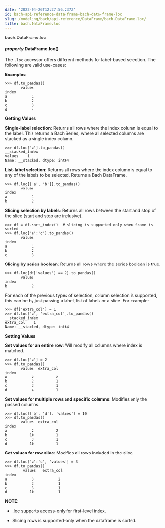 ```yaml
---
date: '2022-04-26T12:27:56.237Z'
id: bach-api-reference-data-frame-bach-data-frame-loc
slug: /modeling/bach/api-reference/DataFrame/bach.DataFrame.loc/
title: bach.DataFrame.loc
---
```


bach.DataFrame.loc


#### _property_ DataFrame.loc()
The `.loc` accessor offers different methods for label-based selection. The following are
valid use-cases:

**Examples**

<!-- import pandas
data = {'index': ['a', 'b', 'c', 'd'], 'values': [1, 2, 3, 4]}
pdf = pandas.DataFrame(data)

df = DataFrame.from_pandas(engine=engine, df=pdf, convert_objects=True)
df = df.set_index('index') -->
```pycon3
>>> df.to_pandas()
       values
index
a           1
b           2
c           3
d           4
```

**Getting Values**

**Single-label selection**: Returns all rows where the index column is equal to the label.
This returns a Bach Series, where all selected columns are stacked as a single index column.

```pycon3
>>> df.loc['a'].to_pandas()
__stacked_index
values    1
Name: __stacked, dtype: int64
```

**List-label selection**: Returns all rows where the index column is equal to any of
the labels to be selected. Returns a Bach DataFrame.

```pycon3
>>> df.loc[['a', 'b']].to_pandas()
       values
index
a           1
b           2
```

**Slicing selection by labels**: Returns all rows between the start and stop of the slice
(start and stop are inclusive).

```pycon3
>>> df = df.sort_index()  # slicing is supported only when frame is sorted
>>> df.loc['a':'c'].to_pandas()
       values
index
a           1
b           2
c           3
```

**Slicing by series boolean**: Returns all rows where the series boolean
is true.

```pycon3
>>> df.loc[df['values'] == 2].to_pandas()
       values
index
b           2
```

For each of the previous types of selection, column selection is supported,
this can be by just passing a label, list of labels or a slice. For example:

```pycon3
>>> df['extra_col'] = 1
>>> df.loc['a', 'extra_col'].to_pandas()
__stacked_index
extra_col    1
Name: __stacked, dtype: int64
```

**Setting Values**

**Set values for an entire row**: Will modify all columns where index is matched.

```pycon3
>>> df.loc['a'] = 2
>>> df.to_pandas()
       values  extra_col
index
a           2          2
b           2          1
c           3          1
d           4          1
```

**Set values for multiple rows and specific columns**: Modifies only the passed columns.

```pycon3
>>> df.loc[['b', 'd'], 'values'] = 10
>>> df.to_pandas()
       values  extra_col
index
a           2          2
b          10          1
c           3          1
d          10          1
```

**Set values for row slice**: Modifies all rows included in the slice.

```pycon3
>>> df.loc['a':'c', 'values'] = 3
>>> df.to_pandas()
        values   extra_col
index
a           3           2
b           3           1
c           3           1
d          10           1
```

**NOTE**: 
* .loc supports access-only for first-level index.


* Slicing rows is supported-only when the dataframe is sorted.

<!-- !! processed by numpydoc !! -->
